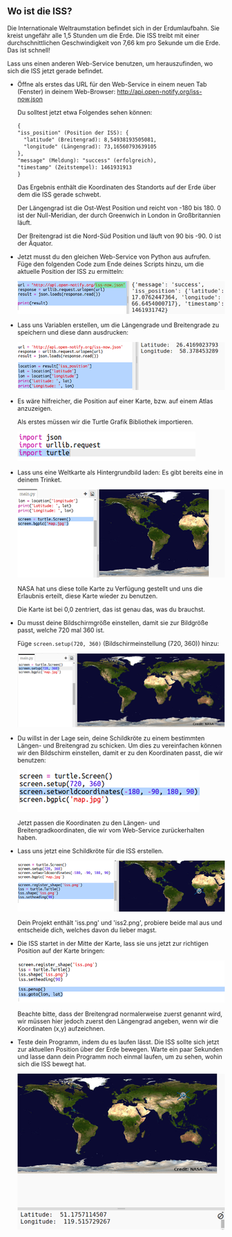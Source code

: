 ## Wo ist die ISS?

Die Internationale Weltraumstation befindet sich in der Erdumlaufbahn. Sie kreist ungefähr alle 1,5 Stunden um die Erde. Die ISS treibt mit einer durchschnittlichen Geschwindigkeit von 7,66 km pro Sekunde um die Erde. Das ist schnell! 

Lass uns einen anderen Web-Service benutzen, um herauszufinden, wo sich die ISS jetzt gerade befindet. 

+ Öffne als erstes das URL für den Web-Service in einem neuen Tab (Fenster) in deinem Web-Browser: <a href="http://api.open-notify.org/iss-now.json" target="_blank">http://api.open-notify.org/iss-now.json</a>
  
  Du solltest jetzt etwa Folgendes sehen können:
  
  ```
  {
  "iss_position" (Position der ISS): {
    "latitude" (Breitengrad): 8,54938193505081, 
    "longitude" (Längengrad): 73,16560793639105
  }, 
  "message" (Meldung): "success" (erfolgreich), 
  "timestamp" (Zeitstempel): 1461931913
  }
  ```
  
  Das Ergebnis enthält die Koordinaten des Standorts auf der Erde über dem die ISS gerade schwebt. 

  Der Längengrad ist die Ost-West Position und reicht von -180 bis 180. 0 ist der Null-Meridian, der durch Greenwich in London in Großbritannien läuft. 

  Der Breitengrad ist die Nord-Süd Position und läuft von 90 bis -90. 0 ist der Äquator. 

+ Jetzt musst du den gleichen Web-Service von Python aus aufrufen. Füge den folgenden Code zum Ende deines Scripts hinzu, um die aktuelle Position der ISS zu ermitteln:

  ![screenshot](images/iss-location.png)


+ Lass uns Variablen erstellen, um die Längengrade und Breitengrade zu speichern und diese dann ausdrucken:

  ![screenshot](images/iss-coordinates.png)

+ Es wäre hilfreicher, die Position auf einer Karte, bzw. auf einem Atlas anzuzeigen.

  Als erstes müssen wir die Turtle Grafik Bibliothek importieren. 
  
  ![screenshot](images/iss-turtle.png)
  
+ Lass uns eine Weltkarte als Hintergrundbild laden: Es gibt bereits eine in deinem Trinket.

  ![screenshot](images/iss-map.png)
  
  NASA hat uns diese tolle Karte zu Verfügung gestellt und uns die Erlaubnis erteilt, diese Karte wieder zu benutzen. 
  
  Die Karte ist bei 0,0 zentriert, das ist genau das, was du brauchst. 

+ Du musst deine Bildschirmgröße einstellen, damit sie zur Bildgröße passt, welche 720 mal 360 ist. 

  Füge `screen.setup(720, 360)` (Bildschirmeinstellung (720, 360)) hinzu:

  ![screenshot](images/iss-setup.png)
  
+ Du willst in der Lage sein, deine Schildkröte zu einem bestimmten Längen- und Breitengrad zu schicken. Um dies zu vereinfachen können wir den Bildschirm einstellen, damit er zu den Koordinaten passt, die wir benutzen:

  ![screenshot](images/iss-world.png) 
  
  Jetzt passen die Koordinaten zu den Längen- und Breitengradkoordinaten, die wir vom Web-Service zurückerhalten haben. 

+ Lass uns jetzt eine Schildkröte für die ISS erstellen. 

  ![screenshot](images/iss-image.png)

  Dein Projekt enthält 'iss.png' und 'iss2.png', probiere beide mal aus und entscheide dich, welches davon du lieber magst. 

+ Die ISS startet in der Mitte der Karte, lass sie uns jetzt zur richtigen Position auf der Karte bringen:

  ![screenshot](images/iss-plot.png)
  
  Beachte bitte, dass der Breitengrad normalerweise zuerst genannt wird, wir müssen hier jedoch zuerst den Längengrad angeben, wenn wir die Koordinaten (x,y) aufzeichnen. 

+ Teste dein Programm, indem du es laufen lässt.
Die ISS sollte sich jetzt zur aktuellen Position über der Erde bewegen. 
Warte ein paar Sekunden und lasse dann dein Programm noch einmal laufen, um zu sehen, wohin sich die ISS bewegt hat. 

  ![screenshot](images/iss-plotted.png)
